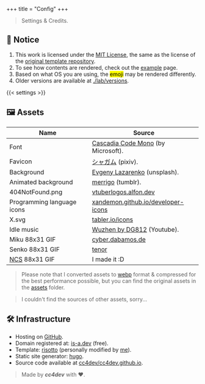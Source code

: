 +++
title = "Config"
+++

> Settings & Credits.

## 🔔 Notice
1. This work is licensed under the [MIT License](https://github.com/cc4dev/cc4dev.github.io/blob/main/LICENSE), the same as the license of the [original template repository](https://github.com/joeroe/risotto/blob/main/LICENSE).
2. To see how contents are rendered, check out the [example](/example) page.
3. Based on what OS you are using, the <mark>emoji</mark> may be rendered differently.
4. Older versions are available at [./lab/versions](/lab/versions).

{{< settings >}}

## 🖼️ Assets
| Name | Source |
|----------------------------|--------|
| Font                       | [Cascadia Code Mono](https://github.com/microsoft/cascadia-code) (by Microsoft). |
| Favicon                    | [シャガム](https://www.pixiv.net/en/artworks/112791363) (pixiv). |
| Background                 | [Evgeny Lazarenko](https://unsplash.com/@evgenylazarenko) (unsplash). |
| Animated background        | [merrigo](https://merrigo.tumblr.com) (tumblr). |
| 404NotFound.png            | [vtuberlogos.alfon.dev](https://vtuberlogos.alfon.dev) |
| Programming language icons | [xandemon.github.io/developer-icons](https://xandemon.github.io/developer-icons) |
| X.svg                      | [tabler.io/icons](https://tabler.io/icons/) |
| Idle music                 | [Wuzhen by DG812](https://www.youtube.com/watch?v=3pbFmR-zKYg) (Youtube). |
| Miku 88x31 GIF             | [cyber.dabamos.de](https://cyber.dabamos.de/88x31/) |
| Senko 88x31 GIF            | [tenor](https://tenor.com/view/senkosan-fox-anime-tea-cute-gif-16355329) | 
| [NCS](/assets/ncs.gif) 88x31 GIF | I made it :D |
> Please note that I converted assets to [webp](https://developers.google.com/speed/webp) format & compressed for the best performance possible, but you can find the original assets in the [assets](https://github.com/cc4dev/cc4dev.github.io/tree/main/public/assets) folder.

> I couldn't find the sources of other assets, sorry...

## 🛠️ Infrastructure
+ Hosting on [GitHub](https://pages.github.com).
+ Domain registered at: [is-a.dev](https://is-a.dev) (free).
+ Template: [risotto](https://github.com/joeroe/risotto) (personally modified by [me](https://github.com/cc4dev)).
+ Static site generator: [hugo](https://gohugo.io).
+ Source code available at [cc4dev/cc4dev.github.io](https://github.com/cc4dev/cc4dev.github.io).

> Made by ***cc4dev*** with ❤️.